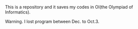 This is a repository and it saves my codes in OI(the Olympiad of Informatics).

Warning. I lost program between Dec. to Oct.3.